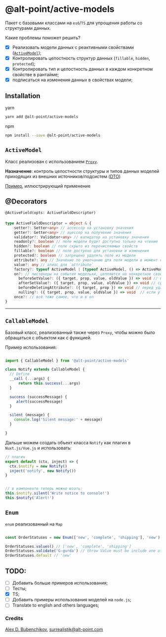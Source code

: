 @alt-point/active-models
===

Пакет с базовыми классами на `es6`/`TS` для упрощения работы со структурами данных.

Какие проблемы поможет решить?

- [x] Реализовать модели данных с реактивными свойствами ([`ActiveModel`](#activemodel));
- [x] Контролировать целостность структур данных (`fillable`, `hidden`, `protected`);
- [x] Контролировать тип и целостность данных в каждом конкретном свойстве в рантайме;
- [x] подписаться на изменения данных в свойствах модели;

Installation
---

yarn

```bash
yarn add @alt-point/active-models
```

npm

```bash
npm install --save @alt-point/active-models
```

## `ActiveModel`

Класс реализован с использованием [`Proxy`](https://developer.mozilla.org/en-US/docs/Web/JavaScript/Reference/Global_Objects/Proxy).

**Назначение**: контроль целостности структуры и типов данных моделей приходящих из внешних источников/подсистем ([DTO](https://en.wikipedia.org/wiki/Data_transfer_object))

[Пример](docs/active-model-with-decorators.md), иллюстрирующий применение


@Decorators
---


`@ActiveField(opts: ActiveFieldDescriptor)`
####
```ts
type ActiveFieldDescriptor = object & {
    setter?: Setter<any> // ассессор на установку значения
    getter?: Getter<any> // ацессор на получение значения
    validator?: Validator<any> // валидатор на установку значения
    readonly?: boolean // поле модели будет доступно только на чтение
    hidden?: boolean // поле скрыто из перечисляемых свойств
    fillable?: boolean // поле доступно для установки и изменения
    protected?: boolean // запрещено удалять поле из модели
    attribute?: any // Значение по умолчанию для поля модели в момент создания объекта
    value?: any // алиас для `attribute`
    factory?: typeof ActiveModel | [typeof ActiveModel, () => ActiveModel] // Фабрика (extends ActiveModel) для обработки значения. Массивы так же обрабатывает.
    on?: // листенеры на события модельки, цепляются на конкретное свойство
      beforeSetValue?: ({ target, prop, value, oldValue }) => void // вызовется перед установкой значение 
      afterSetValue?: ({ target, prop, value, oldValue }) => void // сразу после установки значения
      beforeDeletingAttribute?: ({ target, prop }) => void // перед удалением свойства из модели
      nulling?: ({ target, prop, value, oldValue }) => void  // если у свойства было значение и вместо него установили null
    once?: // всё тоже самое, что и в on
}
```

***


## `CallableModel`

Базовый класс, реализованный также через `Proxy`, чтобы можно было обращаться с объектом как с функцией.

Пример использования:

```js

import { CallableModel } from '@alt-point/active-models'

class Notify extends CallableModel {
  // Define
  __call (...args) {
      return this.success(...args)
  }

  success (successMessage) {
     alert(successMessage)
  }

  silent (message) {
    console.log('Silent message:' + message)
  }

}
```

Дальше можем создать объект класса `Notify` как плагин в `Nuxt.js/Vue.js` и использовать:

```js
// плагин
export default (ctx, inject) => {
  ctx.$notify = new Notify()
  inject('notify', new Notify())
}


// в компоненте теперь можно юзать:
this.$notify.silent('Write notice to console!')
this.$notify('Alert!')
```

## `Enum`
`enum` реализованный на `Map`

```js

const OrderStatuses = new Enum(['new', 'complete', 'shipping'], 'new')

OrderStatuses.values() // ['new', 'complete', 'shipping']
OrderStatuses.validate('G-gurda') // throw Value must be include one of type: new, complete, 'shipping; Provide value "G-gurda"
OrderStatuses.default // 'new'

```

## TODO:
- [ ] Добавить больше примеров использования;
- [ ] Тесты;
- [x] TS;
- [ ] Добавить примеры использования моделей на `node.js`;
- [ ] Translate to english and others languages;

### Credits
[Alex D. Bubenchikov](https://t.me/surrealistik), [surrealistik@alt-point.com](mailto:surrealistik@alt-point.com?subject=ActiveModels)
